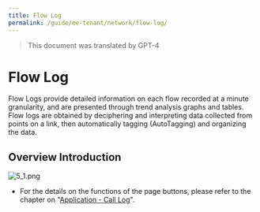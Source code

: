 ```yaml
---
title: Flow Log
permalink: /guide/ee-tenant/network/flow-log/
---
```


> This document was translated by GPT-4

# Flow Log

Flow Logs provide detailed information on each flow recorded at a minute granularity, and are presented through trend analysis graphs and tables. Flow logs are obtained by deciphering and interpreting data collected from points on a link, then automatically tagging (AutoTagging) and organizing the data.

## Overview Introduction

![5_1.png](https://yunshan-guangzhou.oss-cn-beijing.aliyuncs.com/pub/pic/20230920650ac4d20944c.png)

- For the details on the functions of the page buttons, please refer to the chapter on "[Application - Call Log](../application/call-log/)".

